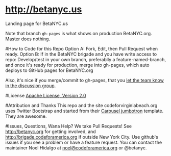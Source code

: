 http://betanyc.us
===================

Landing page for BetaNYC.us

Note that branch `gh-pages` is what shows on production BetaNYC.org. Master does nothing.

#How to Code for this Repo
Option A: Fork, Edit, then Pull Request when ready.
Option B: If in the BetaNYC brigade and you have write access to repo: Develop/test in your own branch, preferablly a feature-named-branch, and once it's ready for production, merge into gh-pages, which auto deploys to GitHub pages for BetaNYC.org

Also, it's nice if you merge/commit to gh-pages, that you [let the team know in the discussion group](http://www.meetup.com/betanyc/messages/archive/). 

#License
[Apache License, Version 2.0](http://www.apache.org/licenses/LICENSE-2.0)

#Attribution and Thanks
This repo and the site codeforvirginiabeach.org uses Twitter Bootstrap and started from their [Carousel jumbotron](http://twitter.github.com/bootstrap/examples/carousel.html) template. They are awesome.

#Issues, Questions, Wana Help?
We take Pull Requests! See http://betanyc.org for getting involved, and http://brigade.codeforamerica.org if outside New York City. Use github's issues if you see a problem or have a feature request. You can contact the maintainer Noel Hidalgo at noel@codeforamerica.org or @betanyc.
